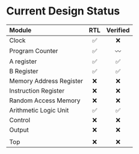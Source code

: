 # Current Design Status

| Module                  | RTL | Verified |
| :---------------------- | :-: | :-: |
| Clock                   |✅|❌|
| Program Counter         |✅|〰️|
| A register              |✅|✅|
| B Register              |✅|✅|
| Memory Address Register |❌|❌|
| Instruction Register    |❌|❌|
| Random Access Memory    |❌|❌|
| Arithmetic Logic Unit   |✅|✅|
| Control                 |❌|❌|
| Output                  |❌|❌|
||||
| Top                     |❌|❌|
